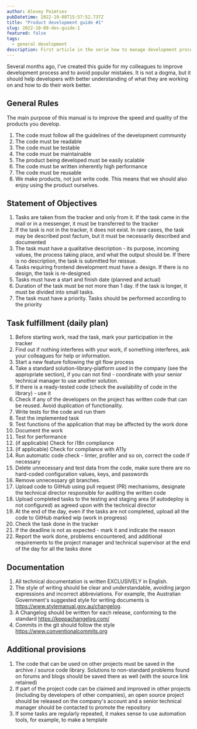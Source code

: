 ```yaml
---
author: Alexey Poimtsev
pubDatetime: 2022-10-08T15:57:52.737Z
title: "Product development guide #1"
slug: 2022-10-08-dev-guide-1
featured: false
tags:
  - general development
description: First article in the serie how to manage development processes
---
```


Several months ago, I've created this guide for my colleagues to improve development process and to avoid popular mistakes. It is not a dogma, but it should help developers with better understanding of what they are working on and how to do their work better.

## General Rules

The main purpose of this manual is to improve the speed and quality of the products you develop.

1. The code must follow all the guidelines of the development community
2. The code must be readable
3. The code must be testable
4. The code must be maintainable
5. The product being developed must be easily scalable
6. The code must be written inherently high performance
7. The code must be reusable
8. We make products, not just write code. This means that we should also enjoy using the product ourselves.

## Statement of Objectives

1. Tasks are taken from the tracker and only from it. If the task came in the mail or in a messenger, it must be transferred to the tracker
2. If the task is not in the tracker, it does not exist. In rare cases, the task may be described post factum, but it must be necessarily described and documented
3. The task must have a qualitative description - its purpose, incoming values, the process taking place, and what the output should be. If there is no description, the task is submitted for reissue.
4. Tasks requiring frontend development must have a design. If there is no design, the task is re-designed.
5. Tasks must have a start and finish date (planned and actual)
6. Duration of the task must be not more than 1 day. If the task is longer, it must be divided into small tasks.
7. The task must have a priority. Tasks should be performed according to the priority

## Task fulfillment (daily plan)

1. Before starting work, read the task, mark your participation in the tracker
2. Find out if nothing interferes with your work, if something interferes, ask your colleagues for help or information.
3. Start a new feature following the git flow process
4. Take a standard solution-library-platform used in the company (see the appropriate section), if you can not find - coordinate with your senior technical manager to use another solution.
5. If there is a ready-tested code (check the availability of code in the library) - use it
6. Check if any of the developers on the project has written code that can be reused. Avoid duplication of functionality.
7. Write tests for the code and run them
8. Test the implemented task
9. Test functions of the application that may be affected by the work done
10. Document the work
11. Test for performance
12. (if applicable) Check for i18n compliance
13. (if applicable) Check for compliance with A11y
14. Run automatic code check - linter, profiler and so on, correct the code if necessary
15. Delete unnecessary and test data from the code, make sure there are no hard-coded configuration values, keys, and passwords
16. Remove unnecessary git branches.
17. Upload code to GitHub using pull request (PR) mechanisms, designate the technical director responsible for auditing the written code
18. Upload completed tasks to the testing and staging area (if autodeploy is not configured) as agreed upon with the technical director
19. At the end of the day, even if the tasks are not completed, upload all the code to GitHub marked wip (work in progress)
20. Check the task done in the tracker
21. If the deadline is not as expected - mark it and indicate the reason
22. Report the work done, problems encountered, and additional requirements to the project manager and technical supervisor at the end of the day for all the tasks done

## Documentation

1. All technical documentation is written EXCLUSIVELY in English.
2. The style of writing should be clear and understandable, avoiding jargon expressions and incorrect abbreviations. For example, the Australian Government's suggested style for writing documents is https://www.stylemanual.gov.au/changelog.
3. A Changelog should be written for each release, conforming to the standard https://keepachangelog.com/
4. Commits in the git should follow the style https://www.conventionalcommits.org

## Additional provisions

1. The code that can be used on other projects must be saved in the archive / source code library. Solutions to non-standard problems found on forums and blogs should be saved there as well (with the source link retained)
2. If part of the project code can be claimed and improved in other projects (including by developers of other companies), an open source project should be released on the company's account and a senior technical manager should be contacted to promote the repository
3. If some tasks are regularly repeated, it makes sense to use automation tools, for example, to make a template
